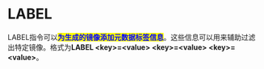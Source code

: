 # LABEL

LABEL指令可以<mark style="color:blue;">**为生成的镜像添加元数据标签信息**</mark>。这些信息可以用来辅助过滤出特定镜像。格式为**LABEL \<key>=\<value> \<key>=\<value> \<key>=\<value>**。
